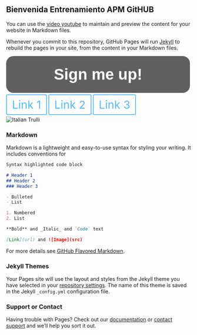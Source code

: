 ## Bienvenida Entrenamiento APM GitHUB

You can use the [video youtube](https://www.youtube.com/watch?v=RRyomkZHSWY) to maintain and preview the content for your website in Markdown files.

Whenever you commit to this repository, GitHub Pages will run [Jekyll](https://jekyllrb.com/) to rebuild the pages in your site, from the content in your Markdown files.

<a style="display: block; height: 100px; width: 500px; background: #606060; color: #ffffff; text-align: center; font-weight: bold; font-size: 300%; line-height: 100px; font-family: Arial; border-radius: 20px; text-decoration: none;" href="http://eepurl.com/bUDMID">Sign me up!</a>

<a href="https://link1.com" style="color:#54bbff;text-decoration:none;border:2px solid #54bbff;border-radius:4px;padding:8px 14px;font-size:30px;">Link 1</a>
<a href="https://link2.com" style="color:#54bbff;text-decoration:none;border:2px solid #54bbff;border-radius:4px;padding:8px 14px;font-size:30px">Link 2</a>
<a href="https://link3.com" style="color:#54bbff;text-decoration:none;border:2px solid #54bbff;border-radius:4px;padding:8px 14px;font-size:30px">Link 3</a>

<img src="pic_trulli.jpg" alt="Italian Trulli">

### Markdown

Markdown is a lightweight and easy-to-use syntax for styling your writing. It includes conventions for

```markdown
Syntax highlighted code block

# Header 1
## Header 2
### Header 3

- Bulleted
- List

1. Numbered
2. List

**Bold** and _Italic_ and `Code` text

[Link](url) and ![Image](src)
```

For more details see [GitHub Flavored Markdown](https://guides.github.com/features/mastering-markdown/).

### Jekyll Themes

Your Pages site will use the layout and styles from the Jekyll theme you have selected in your [repository settings](https://github.com/UNAL-APM/APM-Tranning_2021-2/settings/pages). The name of this theme is saved in the Jekyll `_config.yml` configuration file.

### Support or Contact

Having trouble with Pages? Check out our [documentation](https://docs.github.com/categories/github-pages-basics/) or [contact support](https://support.github.com/contact) and we’ll help you sort it out.
